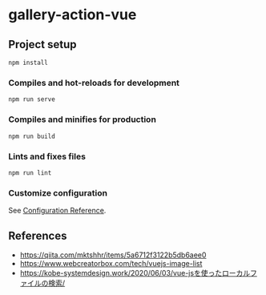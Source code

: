 # gallery-action-vue

## Project setup

```
npm install
```

### Compiles and hot-reloads for development

```
npm run serve
```

### Compiles and minifies for production

```
npm run build
```

### Lints and fixes files

```
npm run lint
```

### Customize configuration

See [Configuration Reference](https://cli.vuejs.org/config/).

## References

- https://qiita.com/mktshhr/items/5a6712f3122b5db6aee0
- https://www.webcreatorbox.com/tech/vuejs-image-list
- https://kobe-systemdesign.work/2020/06/03/vue-jsを使ったローカルファイルの検索/
